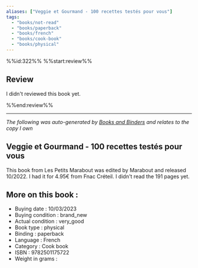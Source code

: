 ```yaml
---
aliases: ["Veggie et Gourmand - 100 recettes testés pour vous"] 
tags: 
  - "books/not-read" 
  - "books/paperback" 
  - "books/french"
  - "books/cook-book"
  - "books/physical"
---
```

%%id:322%%
%%start:review%%
## Review
I didn't reviewed this book yet. 

%%end:review%%

---
_The following was auto-generated by [Books and Binders](Books%20and%20Binders.md) and relates to the copy I own_
## Veggie et Gourmand - 100 recettes testés pour vous
This book from Les Petits Marabout was edited by Marabout and released 10/2022. I had it for 4.95€ from Fnac Créteil. I didn't read the 191 pages yet.

## More on this book :
- Buying date : 10/03/2023
- Buying condition : brand_new
- Actual condition : very_good
- Book type : physical
- Binding : paperback
- Language : French
- Category : Cook book
- ISBN : 9782501175722
- Weight in grams : 
